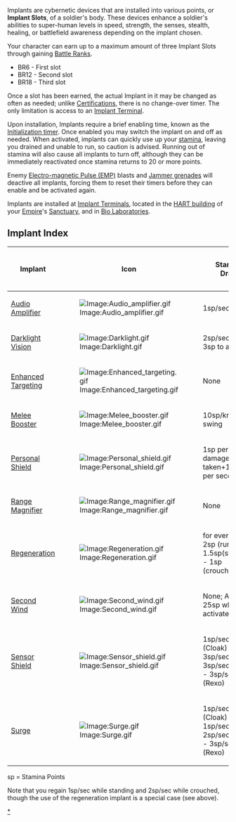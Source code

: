 Implants are cybernetic devices that are installed into various points,
or **Implant Slots**, of a soldier's body. These devices enhance a
soldier's abilities to super-human levels in speed, strength, the
senses, stealth, healing, or battlefield awareness depending on the
implant chosen.

Your character can earn up to a maximum amount of three Implant Slots
through gaining [Battle Ranks](Battle_Rank.md "wikilink").

- BR6 - First slot
- BR12 - Second slot
- BR18 - Third slot

Once a slot has been earned, the actual Implant in it may be changed as
often as needed; unlike [Certifications](Certification.md "wikilink"),
there is no change-over timer. The only limitation is access to an
[Implant Terminal](Implant_Terminal.md "wikilink").

Upon installation, Implants require a brief enabling time, known as the
[Initialization timer](Initialization_timer.md "wikilink"). Once enabled
you may switch the implant on and off as needed. When activated,
implants can quickly use up your [stamina](stamina.md "wikilink"), leaving
you drained and unable to run, so caution is advised. Running out of
stamina will also cause all implants to turn off, although they can be
immediately reactivated once stamina returns to 20 or more points.

Enemy [Electro-magnetic Pulse (EMP)](EMP.md "wikilink") blasts and [Jammer
grenades](Jammer_grenade.md "wikilink") will deactive all implants, forcing
them to reset their timers before they can enable and be activated
again.

Implants are installed at [Implant
Terminals](Implant_Terminal.md "wikilink"), located in the [HART
building](HART_building.md "wikilink") of your
[Empire](Empire.md "wikilink")'s [Sanctuary](Sanctuary.md "wikilink"), and in
[Bio Laboratories](Bio_Laboratory.md "wikilink").

## Implant Index

<table>
<thead>
<tr class="header">
<th><p>Implant</p></th>
<th><p>Icon</p></th>
<th><p>Stamina<br />
Drain</p></th>
<th><p>Initialization<br />
Timer (mm:ss)</p></th>
</tr>
</thead>
<tbody>
<tr class="odd">
<td><p><a href="Audio_Amplifier.md" title="wikilink">Audio Amplifier</a></p></td>
<td><figure>
<img src="Audio_amplifier.gif" title="Image:Audio_amplifier.gif" alt="Image:Audio_amplifier.gif" /><figcaption aria-hidden="true">Image:Audio_amplifier.gif</figcaption>
</figure></td>
<td><p>1sp/second</p></td>
<td><p>01:00</p></td>
</tr>
<tr class="even">
<td><p><a href="Darklight.md" title="wikilink">Darklight Vision</a></p></td>
<td><figure>
<img src="Darklight.gif" title="Image:Darklight.gif" alt="Image:Darklight.gif" /><figcaption aria-hidden="true">Image:Darklight.gif</figcaption>
</figure></td>
<td><p>2sp/second + 3sp to activate</p></td>
<td><p>01:00</p></td>
</tr>
<tr class="odd">
<td><p><a href="Enhanced_Targeting.md" title="wikilink">Enhanced Targeting</a></p></td>
<td><figure>
<img src="Enhanced_targeting.gif" title="Image:Enhanced_targeting.gif" alt="Image:Enhanced_targeting.gif" /><figcaption aria-hidden="true">Image:Enhanced_targeting.gif</figcaption>
</figure></td>
<td><p>None</p></td>
<td><p>01:00</p></td>
</tr>
<tr class="even">
<td><p><a href="Melee_Booster.md" title="wikilink">Melee Booster</a></p></td>
<td><figure>
<img src="Melee_booster.gif" title="Image:Melee_booster.gif" alt="Image:Melee_booster.gif" /><figcaption aria-hidden="true">Image:Melee_booster.gif</figcaption>
</figure></td>
<td><p>10sp/knife swing</p></td>
<td><p>02:00</p></td>
</tr>
<tr class="odd">
<td><p><a href="Personal_Shield.md" title="wikilink">Personal Shield</a></p></td>
<td><figure>
<img src="Personal_shield.gif" title="Image:Personal_shield.gif" alt="Image:Personal_shield.gif" /><figcaption aria-hidden="true">Image:Personal_shield.gif</figcaption>
</figure></td>
<td><p>1sp per damage point taken+1.7sp per second</p></td>
<td><p>02:00</p></td>
</tr>
<tr class="even">
<td><p><a href="Range_Magnifier.md" title="wikilink">Range Magnifier</a></p></td>
<td><figure>
<img src="Range_magnifier.gif" title="Image:Range_magnifier.gif" alt="Image:Range_magnifier.gif" /><figcaption aria-hidden="true">Image:Range_magnifier.gif</figcaption>
</figure></td>
<td><p>None</p></td>
<td><p>01:00</p></td>
</tr>
<tr class="odd">
<td><p><a href="Regeneration.md" title="wikilink">Regeneration</a></p></td>
<td><figure>
<img src="Regeneration.gif" title="Image:Regeneration.gif" alt="Image:Regeneration.gif" /><figcaption aria-hidden="true">Image:Regeneration.gif</figcaption>
</figure></td>
<td><p>for every 1hp: 2sp (running) - 1.5sp(standing) - 1sp (crouched)</p></td>
<td><p>02:00</p></td>
</tr>
<tr class="even">
<td><p><a href="Second_Wind.md" title="wikilink">Second Wind</a></p></td>
<td><figure>
<img src="Second_wind.gif" title="Image:Second_wind.gif" alt="Image:Second_wind.gif" /><figcaption aria-hidden="true">Image:Second_wind.gif</figcaption>
</figure></td>
<td><p>None; Adds 25sp when activated</p></td>
<td><p>03:10</p></td>
</tr>
<tr class="odd">
<td><p><a href="Sensor_Shield.md" title="wikilink">Sensor Shield</a></p></td>
<td><figure>
<img src="Sensor_shield.gif" title="Image:Sensor_shield.gif" alt="Image:Sensor_shield.gif" /><figcaption aria-hidden="true">Image:Sensor_shield.gif</figcaption>
</figure></td>
<td><p>1sp/sec (Cloak) - 3sp/sec (Std.) 3sp/sec (Agile) - 3sp/sec (Rexo)</p></td>
<td><p>01:30</p></td>
</tr>
<tr class="even">
<td><p><a href="Surge.md" title="wikilink">Surge</a></p></td>
<td><figure>
<img src="Surge.gif" title="Image:Surge.gif" alt="Image:Surge.gif" /><figcaption aria-hidden="true">Image:Surge.gif</figcaption>
</figure></td>
<td><p>1sp/sec (Cloak) - 1sp/sec (Std.) 2sp/sec (Agile) - 3sp/sec (Rexo)</p></td>
<td><p>01:30</p></td>
</tr>
</tbody>
</table>

sp = Stamina Points

Note that you regain 1sp/sec while standing and 2sp/sec while crouched,
though the use of the regeneration implant is a special case (see
above).

[\*](category:Implants.md "wikilink")
